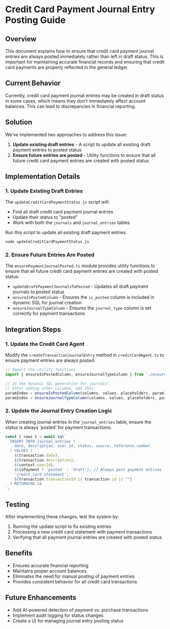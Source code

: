 # Credit Card Payment Journal Entry Posting Guide

## Overview

This document explains how to ensure that credit card payment journal entries are always posted immediately rather than left in draft status. This is important for maintaining accurate financial records and ensuring that credit card payments are properly reflected in the general ledger.

## Current Behavior

Currently, credit card payment journal entries may be created in draft status in some cases, which means they don't immediately affect account balances. This can lead to discrepancies in financial reporting.

## Solution

We've implemented two approaches to address this issue:

1. **Update existing draft entries** - A script to update all existing draft payment entries to posted status
2. **Ensure future entries are posted** - Utility functions to ensure that all future credit card payment entries are created with posted status

## Implementation Details

### 1. Update Existing Draft Entries

The `updateCreditCardPaymentStatus.js` script will:

- Find all draft credit card payment journal entries
- Update their status to "posted"
- Work with both the `journals` and `journal_entries` tables

Run this script to update all existing draft payment entries:

```bash
node updateCreditCardPaymentStatus.js
```

### 2. Ensure Future Entries Are Posted

The `ensurePaymentJournalPosted.ts` module provides utility functions to ensure that all future credit card payment entries are created with posted status:

- `updateDraftPaymentJournalsToPosted` - Updates all draft payment journals to posted status
- `ensureIsPostedColumn` - Ensures the `is_posted` column is included in dynamic SQL for journal creation
- `ensureJournalTypeColumn` - Ensures the `journal_type` column is set correctly for payment transactions

## Integration Steps

### 1. Update the Credit Card Agent

Modify the `createTransactionJournalEntry` method in `creditCardAgent.ts` to ensure payment entries are always posted:

```typescript
// Import the utility functions
import { ensureIsPostedColumn, ensureJournalTypeColumn } from './ensurePaymentJournalPosted';

// In the dynamic SQL generation for journals:
// After adding other columns, add this:
paramIndex = ensureIsPostedColumn(columns, values, placeholders, paramIndex, isPayment);
paramIndex = ensureJournalTypeColumn(columns, values, placeholders, paramIndex, isPayment);
```

### 2. Update the Journal Entry Creation Logic

When creating journal entries in the `journal_entries` table, ensure the status is always 'posted' for payment transactions:

```typescript
const { rows } = await sql`
  INSERT INTO journal_entries (
    date, description, user_id, status, source, reference_number
  ) VALUES (
    ${transaction.date}, 
    ${transaction.description}, 
    ${context.userId}, 
    ${isPayment ? 'posted' : 'draft'}, // Always post payment entries
    'credit_card_statement', 
    ${transaction.transactionId || transaction.id || ""}
  ) RETURNING id
`;
```

## Testing

After implementing these changes, test the system by:

1. Running the update script to fix existing entries
2. Processing a new credit card statement with payment transactions
3. Verifying that all payment journal entries are created with posted status

## Benefits

- Ensures accurate financial reporting
- Maintains proper account balances
- Eliminates the need for manual posting of payment entries
- Provides consistent behavior for all credit card transactions

## Future Enhancements

- Add AI-powered detection of payment vs. purchase transactions
- Implement audit logging for status changes
- Create a UI for managing journal entry posting status
